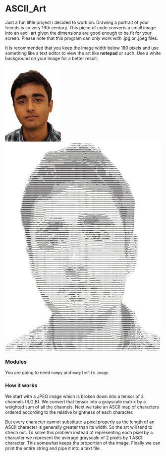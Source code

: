 # ASCII_Art

Just a fun little project i decided to work on. Drawing a portrait of your friends is so very 19th century. 
This piece of code converts a small image into an ascii art given the dimensions are good enough to be fit for your screen. Please note that this program can only work with .jpg or .jpeg files.

It is recommended that you keep the image width below 180 pixels and use something like a text editor to view the art like <b>notepad</b> or such.
Use a white background on your image for a better result.

<img src = "input_img.jpg" src-dark = "input_img.jpg">

<br>

<img src = "output_img.JPG" src-dark = "output_img.JPG">

### Modules

You are going to need `numpy` and `matplotlib.image`.


### How it works

We start with a JPEG image which is broken down into a tensor of 3 channels (R,G,B). We convert that tensor into a grayscale matrix by a weighted sum of all the channels. Next we take an ASCII map of characters ordered according to the relative brightness of each character. 

But every character cannot substitute a pixel properly as the length of an ASCII character is generally greater than its width. So the art will tend to strech out. To solve this problem instead of representing each pixel by a character we represent the average grayscale of 2 pixels by 1 ASCII character. This somewhat keeps the proportion of the image. Finally we can print the entire string and pipe it into a text file.
